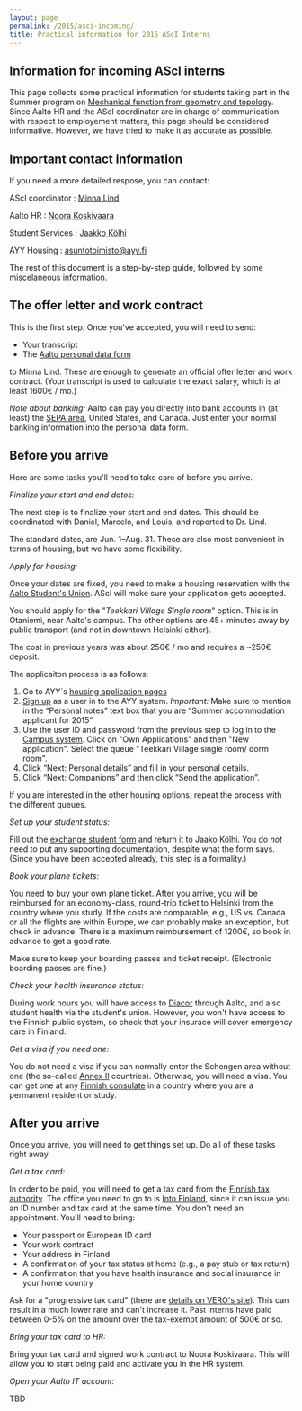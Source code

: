 ```yaml
---
layout: page
permalink: /2015/asci-incoming/
title: Practical information for 2015 AScI Interns
---
```


## Information for incoming AScI interns

This page collects some practical information for students 
taking part in the Summer program on 
[Mechanical function from geometry and topology][mechgt].
Since Aalto HR and the AScI coordinator are in charge of 
communication with respect to employement matters, this 
page should be considered informative.  However, we have tried
to make it as accurate as possible.

[mechgt]: /2015/asci-interns/

## Important contact information

If you need a more detailed respose, you can contact:

AScI coordinator
: [Minna Lind][minna]

Aalto HR
: [Noora Koskivaara][noora]

Student Services
: [Jaakko Kölhi][jaako]

AYY Housing 
: <asuntotoimisto@ayy.fi>


The rest of this document is a step-by-step guide, followed by 
some miscelaneous information.

[minna]: mailto:minna.lind@aalto.fi
[noora]: mailto:noora.koskivaara@aalto.fi
[jaako]: mailto:jaakko.kolhi@aalto.fi

## The offer letter and work contract

This is the first step. Once you've accepted, you will need to send:

* Your transcript
* The [Aalto personal data form][form5]

to Minna Lind.  These are enough to generate an official offer
letter and work contract.  (Your transcript is used to calculate the 
exact salary, which is at least 1600€ / mo.)

_Note about banking:_ Aalto can pay you directly into bank accounts 
in (at least) the [SEPA area][sepa], United States, and Canada. Just
enter your normal banking information into the personal data form.

[form5]: /assets/2015/forms/Aalto-University-5-Personal-Data-Form.xls
[sepa]: https://en.wikipedia.org/wiki/Single_Euro_Payments_Area

## Before you arrive
Here are some tasks you'll need to take care of before you arrive.

_Finalize your start and end dates:_ 

The next step is to finalize your start and end dates.  This should 
be coordinated with Daniel, Marcelo, and Louis, and reported to Dr. Lind.

The standard dates, are Jun. 1–Aug. 31.  These are also most convenient 
in terms of housing, but we have some flexibility.

_Apply for housing:_ 

Once your dates are fixed, you need to make a 
housing reservation with the [Aalto Student's Union][ayy].  AScI 
will make sure your application gets accepted.

You should apply for  the "_Teekkari Village Single room_" option.
This is in Otaniemi, near Aalto's campus.  The other options 
are 45+ minutes away by public transport (and not in downtown 
Helsinki either).

The cost in previous years was about 250€ / mo and requires a ~250€ deposit.

The applicaiton process is as follows:

1. Go to AYY´s [housing application pages](https://campus.ayy.fi/)
2. [Sign up](https://campus.ayy.fi/application/signUp) as a user in to the AYY system.  _Important:_ Make sure to mention in the “Personal notes” text box that you are “Summer accommodation applicant for 2015”
3. Use the user ID and password from the previous step to log in to the [Campus system](https://campus.ayy.fi/). Click on "Own Applications" and then "New application".  Select the queue "Teekkari Village single room/ dorm room".
4. Click “Next: Personal details” and fill in your personal details.
5. Click “Next: Companions” and then click “Send the application”.

If you are interested in the other housing options, repeat the process 
with the different queues.

[ayy]: http://ayy.fi


_Set up your student status:_ 

Fill out the [exchange student form][form421]
and return it to Jaako Kölhi. You do _not_ need to put any supporting 
documentation, despite what the form says.  (Since you have been accepted
already, this step is a formality.)

[form421]: /assets/2015/forms/Aalto-University-412-Exchange-Student-Form.pdf

_Book your plane tickets:_

You need to buy your own plane ticket. After you arrive, 
you will be reimbursed for an economy-class, round-trip ticket to Helsinki
from the country where you study.  If the costs are comparable, e.g., US vs. Canada
or all the flights are within Europe, we can probably make an exception, but
check in advance.  There is a maximum reimbursement of 1200€, 
so book in advance to get a good rate. 

Make sure to keep your boarding passes and ticket receipt.  (Electronic 
boarding passes are fine.)

_Check your health insurance status:_ 

During work hours you will have access to [Diacor][diacor] through Aalto, 
and also student
health via the student's union.  However, you won't have access to the
Finnish public system, so check that your insurace will cover emergency 
care in Finland.

[diacor]: http://diacor.fi/

_Get a visa if you need one:_ 

You do not need a visa if you can normally enter the Schengen 
area without one (the so-called [Annex II][anexii] countries). Otherwise, you will need a visa.  You can get one at 
any [Finnish consulate][cons] in a country where you are a 
permanent resident or study.

[anexii]: http://www.formin.fi/public/default.aspx?nodeid=15719&contentlan=2&culture=en-US
[cons]: http://www.formin.fi/public/default.aspx?nodeid=15719&contentlan=2&culture=en-US

## After you arrive
Once you arrive, you will need to get things set up.  Do all of these 
tasks right away.

_Get a tax card:_ 

In order to be paid, you will need to get a 
tax card from the [Finnish tax authority][vero].  The office 
you need to go to is [Into Finland][into], since it can 
issue you an ID number and tax card at the same time. You don't 
need an appointment. You'll need to bring:

* Your passport or European ID card
* Your work contract
* Your address in Finland
* A confirmation of your tax status at home (e.g., a pay stub or tax return)
* A confirmation that you have health insurance and social insurance in your home country

Ask for a "progressive tax card" (there are [details on VERO's site][prog]). This can result in a much lower rate and 
can't increase it. Past interns have paid between 0-5% on the amount over
the tax-exempt amount of 500€ or so. 

[vero]: http://vero.fi/
[into]: http://intofinland.fi/
[prog]: http://vero.fi/en-US/Precise_information/International_tax_situations/Taxation_of_the_earned_income_of_nonresi(30756)

_Bring your tax card to HR:_ 

Bring your tax card and signed work contract to 
Noora Koskivaara. This will allow you to start being paid and activate you 
in the HR system.

_Open your Aalto IT account:_ 

TBD


